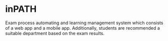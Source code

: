 # inPATH
Exam process automating and learning management system  which consists of a web app and a mobile app. Additionally,  students are recommended a suitable department based on  the exam results.
